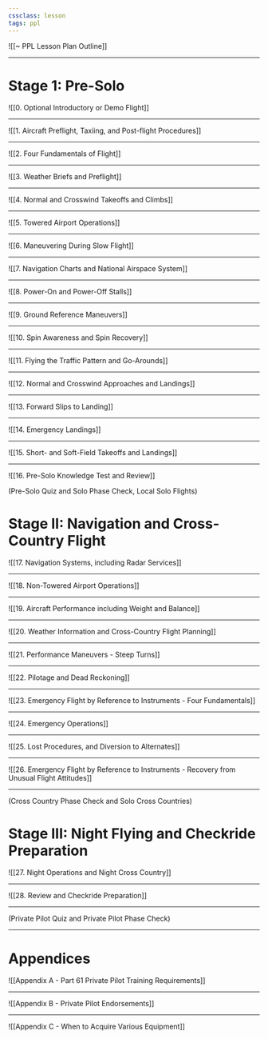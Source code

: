 ```yaml
---
cssclass: lesson
tags: ppl
---
```

![[~ PPL Lesson Plan Outline]]

----

# Stage 1: Pre-Solo
![[0. Optional Introductory or Demo Flight]]

----

![[1. Aircraft Preflight, Taxiing, and Post-flight Procedures]]

----

![[2. Four Fundamentals of Flight]]

----

![[3. Weather Briefs and Preflight]]

----

![[4. Normal and Crosswind Takeoffs and Climbs]]

----

![[5. Towered Airport Operations]]

----

![[6. Maneuvering During Slow Flight]]

----

![[7. Navigation Charts and National Airspace System]]

----

![[8. Power-On and Power-Off Stalls]]

----

![[9. Ground Reference Maneuvers]]

----

![[10. Spin Awareness and Spin Recovery]]

----

![[11. Flying the Traffic Pattern and Go-Arounds]]

----

![[12. Normal and Crosswind Approaches and Landings]]

----

![[13. Forward Slips to Landing]]

----

![[14. Emergency Landings]]

----

![[15. Short- and Soft-Field Takeoffs and Landings]]

---

![[16. Pre-Solo Knowledge Test and Review]]


(Pre-Solo Quiz and Solo Phase Check, Local Solo Flights)

# Stage II: Navigation and Cross-Country Flight
![[17. Navigation Systems, including Radar Services]]

----

![[18. Non-Towered Airport Operations]]

----

![[19. Aircraft Performance including Weight and Balance]]

----

![[20. Weather Information and Cross-Country Flight Planning]]

----

![[21. Performance Maneuvers - Steep Turns]]

----

![[22. Pilotage and Dead Reckoning]]

----

![[23. Emergency Flight by Reference to Instruments - Four Fundamentals]]

----

![[24. Emergency Operations]]

----

![[25. Lost Procedures, and Diversion to Alternates]]

----

![[26. Emergency Flight by Reference to Instruments - Recovery from Unusual Flight Attitudes]]

----

(Cross Country Phase Check and Solo Cross Countries)

# Stage III: Night Flying and Checkride Preparation
![[27. Night Operations and Night Cross Country]]


----

![[28. Review and Checkride Preparation]]

----

(Private Pilot Quiz and Private Pilot Phase Check)


----

# Appendices
![[Appendix A - Part 61 Private Pilot Training Requirements]]

----

![[Appendix B - Private Pilot Endorsements]]

----

![[Appendix C - When to Acquire Various Equipment]]